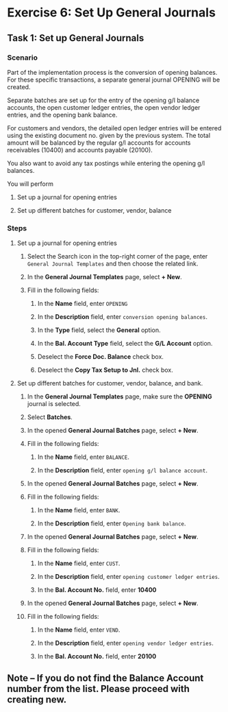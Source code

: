 Exercise 6: Set Up General Journals
===================================

Task 1: Set up General Journals
-------------------------------

### Scenario

Part of the implementation process is the conversion of opening balances. For
these specific transactions, a separate general journal OPENING will be created.

Separate batches are set up for the entry of the opening g/l balance accounts,
the open customer ledger entries, the open vendor ledger entries, and the
opening bank balance.

For customers and vendors, the detailed open ledger entries will be entered
using the existing document no. given by the previous system. The total amount
will be balanced by the regular g/l accounts for accounts receivables (10400)
and accounts payable (20100).

You also want to avoid any tax postings while entering the opening g/l balances.

You will perform

1.  Set up a journal for opening entries

2.  Set up different batches for customer, vendor, balance

### Steps

1.  Set up a journal for opening entries

    1.  Select the Search icon in the top-right corner of the page,
        enter `General Journal Templates` and then choose the related link.

    2.  In the **General Journal Templates** page, select **+ New**.

    3.  Fill in the following fields:

        1.  In the **Name** field, enter `OPENING`

        2.  In the **Description** field, enter `conversion opening balances`.

        3.  In the **Type** field, select the **General** option.

        4.  In the **Bal. Account Type** field, select the **G/L Account**
            option.

        5.  Deselect the **Force Doc. Balance** check box.

        6.  Deselect the **Copy Tax Setup to Jnl.** check box.

2.  Set up different batches for customer, vendor, balance, and bank.

    1.  In the **General Journal Templates** page, make sure the **OPENING**
        journal is selected.

    2.  Select **Batches**.

    3.  In the opened **General Journal Batches** page, select **+ New**.

    4.  Fill in the following fields:

        1.  In the **Name** field, enter `BALANCE`.

        2.  In the **Description** field, enter `opening g/l balance account`.

    5.  In the opened **General Journal Batches** page, select **+ New**.

    6.  Fill in the following fields:

        1.  In the **Name** field, enter `BANK`.

        2.  In the **Description** field, enter `Opening bank balance`.

    7.  In the opened **General Journal Batches** page, select **+ New**.

    8.  Fill in the following fields:

        1.  In the **Name** field, enter `CUST`.

        2.  In the **Description** field, enter `opening customer ledger
            entries`.

        3.  In the **Bal. Account No.** field, enter **10400**

    9.  In the opened **General Journal Batches** page, select **+ New**.

    10. Fill in the following fields:

        1.  In the **Name** field, enter `VEND`.

        2.  In the **Description** field, enter `opening vendor ledger
            entries`.

        3.  In the **Bal. Account No.** field, enter **20100**

Note – If you do not find the Balance Account number from the list. Please
proceed with creating new.
-------------------------
